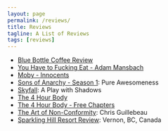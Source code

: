 ```yaml
---
layout: page
permalink: /reviews/
title: Reviews
tagline: A List of Reviews
tags: [reviews]
---
```


* [Blue Bottle Coffee Review](http://www.foursides.ca/Blue-Bottle-Coffee-Review "Blue Bottle Coffee Review")
* [You Have to Fucking Eat - Adam Mansbach](http://www.foursides.ca/You-Have-to-Fucking-Eat/ "You Have to Fucking Eat")
* [Moby - Innocents](http://www.foursides.ca/new-album-from-moby--innocents "Moby - Innocents")
* [Sons of Anarchy - Season 1](http://www.foursides.ca/sons-of-anarchy-season-one--pure-awesomeness "Sons of Anarchy - Season 1"): Pure Awesomeness
* [Skyfall](http://www.foursides.ca/skyfall-a-play-with-shadows "Skyfall"): A Play with Shadows
* [The 4 Hour Body](http://www.foursides.ca/the-4-hour-body-review "The 4 Hour Body Review")
* [The 4 Hour Body - Free Chapters](http://www.foursides.ca/The-4-Hour-Body-Free-Chapters "The 4 Hour Body - Free Chapters")
* [The Art of Non-Conformity](http://www.foursides.ca/the-art-of-non-conformity-by-chris-guillebeau "The Art of Non-Conformity"): Chris Guillebeau
* [Sparkling Hill Resort Review](http://www.foursides.ca/Beautiful-Sparkling-Hill-Resort-in-Vernon-British-Columbia "Sparkling Hill Resort"): Vernon, BC, Canada

